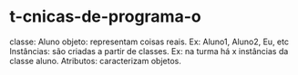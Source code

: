 # t-cnicas-de-programa-o

classe: Aluno
objeto: representam coisas reais. Ex: Aluno1, Aluno2, Eu, etc
Instâncias: são criadas a partir de classes. Ex: na turma há x instâncias da classe aluno.
Atributos: caracterizam objetos. 
